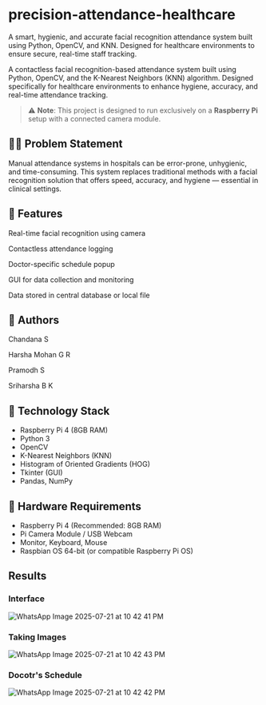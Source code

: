 # precision-attendance-healthcare
A smart, hygienic, and accurate facial recognition attendance system built using Python, OpenCV, and KNN. Designed for healthcare environments to ensure secure, real-time staff tracking.

A contactless facial recognition-based attendance system built using Python, OpenCV, and the K-Nearest Neighbors (KNN) algorithm. Designed specifically for healthcare environments to enhance hygiene, accuracy, and real-time attendance tracking.

> ⚠️ **Note**: This project is designed to run exclusively on a **Raspberry Pi** setup with a connected camera module.


## 👨‍⚕️ Problem Statement
Manual attendance systems in hospitals can be error-prone, unhygienic, and time-consuming. This system replaces traditional methods with a facial recognition solution that offers speed, accuracy, and hygiene — essential in clinical settings.



## 🧪 Features
Real-time facial recognition using camera

Contactless attendance logging

Doctor-specific schedule popup

GUI for data collection and monitoring

Data stored in central database or local file



## 🤝 Authors
Chandana S

Harsha Mohan G R

Pramodh S

Sriharsha B K


## 🧠 Technology Stack
- Raspberry Pi 4 (8GB RAM)
- Python 3
- OpenCV
- K-Nearest Neighbors (KNN)
- Histogram of Oriented Gradients (HOG)
- Tkinter (GUI)
- Pandas, NumPy



## 🔧 Hardware Requirements

- Raspberry Pi 4 (Recommended: 8GB RAM)
- Pi Camera Module / USB Webcam
- Monitor, Keyboard, Mouse
- Raspbian OS 64-bit (or compatible Raspberry Pi OS)

## Results
### Interface
![WhatsApp Image 2025-07-21 at 10 42 41 PM](https://github.com/user-attachments/assets/f8b8606b-0d90-4dc9-a955-050b06b39fb3)
### Taking Images
![WhatsApp Image 2025-07-21 at 10 42 43 PM](https://github.com/user-attachments/assets/457b1fb0-a118-4d6b-ab06-4f7ca690c4c7)
### Docotr's Schedule
![WhatsApp Image 2025-07-21 at 10 42 42 PM](https://github.com/user-attachments/assets/4f72f5b2-65e1-467b-b7c7-a070806dadb7)





